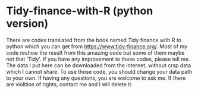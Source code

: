 # Tidy-finance-with-R (python version)
There are codes translated from the book named Tidy finance with R to python which you can get from https://www.tidy-finance.org/.
Most of my code reshow the result from this amazing code but some of them maybe not that 'Tidy'. If you have any improvement to these codes, please tell me.
The data I put here can be downloaded from the internet, without crsp data which I cannot share. 
To use those code, you should change your data path to your own. If having any questions, you are welcome to ask me. 
If there are violition of rights, contact me and I will delete it.
